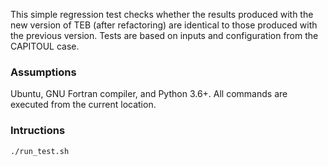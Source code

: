 This simple regression test checks whether the results produced with the new version of TEB (after refactoring) are identical to those produced with the previous version. Tests are based on inputs and configuration from the CAPITOUL case.

### Assumptions

Ubuntu, GNU Fortran compiler, and Python 3.6+. All commands are executed from the current location.

### Intructions

```sh
./run_test.sh
```